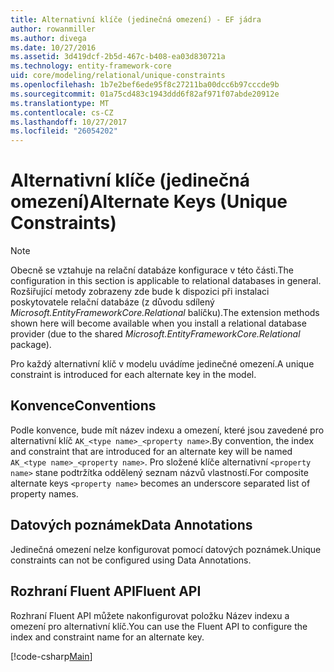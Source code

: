 ```yaml
---
title: Alternativní klíče (jedinečná omezení) - EF jádra
author: rowanmiller
ms.author: divega
ms.date: 10/27/2016
ms.assetid: 3d419dcf-2b5d-467c-b408-ea03d830721a
ms.technology: entity-framework-core
uid: core/modeling/relational/unique-constraints
ms.openlocfilehash: 1b7e2bef6ede95f8c27211ba00dcc6b97cccde9b
ms.sourcegitcommit: 01a75cd483c1943ddd6f82af971f07abde20912e
ms.translationtype: MT
ms.contentlocale: cs-CZ
ms.lasthandoff: 10/27/2017
ms.locfileid: "26054202"
---
```

# <a name="alternate-keys-unique-constraints"></a><span data-ttu-id="557f0-102">Alternativní klíče (jedinečná omezení)</span><span class="sxs-lookup"><span data-stu-id="557f0-102">Alternate Keys (Unique Constraints)</span></span>

> [!NOTE]  
> <span data-ttu-id="557f0-103">Obecně se vztahuje na relační databáze konfigurace v této části.</span><span class="sxs-lookup"><span data-stu-id="557f0-103">The configuration in this section is applicable to relational databases in general.</span></span> <span data-ttu-id="557f0-104">Rozšiřující metody zobrazeny zde bude k dispozici při instalaci poskytovatele relační databáze (z důvodu sdílený *Microsoft.EntityFrameworkCore.Relational* balíčku).</span><span class="sxs-lookup"><span data-stu-id="557f0-104">The extension methods shown here will become available when you install a relational database provider (due to the shared *Microsoft.EntityFrameworkCore.Relational* package).</span></span>

<span data-ttu-id="557f0-105">Pro každý alternativní klíč v modelu uvádíme jedinečné omezení.</span><span class="sxs-lookup"><span data-stu-id="557f0-105">A unique constraint is introduced for each alternate key in the model.</span></span>

## <a name="conventions"></a><span data-ttu-id="557f0-106">Konvence</span><span class="sxs-lookup"><span data-stu-id="557f0-106">Conventions</span></span>

<span data-ttu-id="557f0-107">Podle konvence, bude mít název indexu a omezení, které jsou zavedené pro alternativní klíč `AK_<type name>_<property name>`.</span><span class="sxs-lookup"><span data-stu-id="557f0-107">By convention, the index and constraint that are introduced for an alternate key will be named `AK_<type name>_<property name>`.</span></span> <span data-ttu-id="557f0-108">Pro složené klíče alternativní `<property name>` stane podtržítka oddělený seznam názvů vlastností.</span><span class="sxs-lookup"><span data-stu-id="557f0-108">For composite alternate keys `<property name>` becomes an underscore separated list of property names.</span></span>

## <a name="data-annotations"></a><span data-ttu-id="557f0-109">Datových poznámek</span><span class="sxs-lookup"><span data-stu-id="557f0-109">Data Annotations</span></span>

<span data-ttu-id="557f0-110">Jedinečná omezení nelze konfigurovat pomocí datových poznámek.</span><span class="sxs-lookup"><span data-stu-id="557f0-110">Unique constraints can not be configured using Data Annotations.</span></span>

## <a name="fluent-api"></a><span data-ttu-id="557f0-111">Rozhraní Fluent API</span><span class="sxs-lookup"><span data-stu-id="557f0-111">Fluent API</span></span>

<span data-ttu-id="557f0-112">Rozhraní Fluent API můžete nakonfigurovat položku Název indexu a omezení pro alternativní klíč.</span><span class="sxs-lookup"><span data-stu-id="557f0-112">You can use the Fluent API to configure the index and constraint name for an alternate key.</span></span>

[!code-csharp[Main](../../../../samples/core/Modeling/FluentAPI/Samples/Relational/AlternateKeyName.cs?name=Model&highlight=9)]
